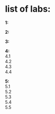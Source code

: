 # list of labs:
**1:**  

**2:**  

**3:**    

**4:**    
4.1  
4.2  
4.3  
4.4  

**5:**    
5.1  
5.2  
5.3  
5.4  
5.5  


